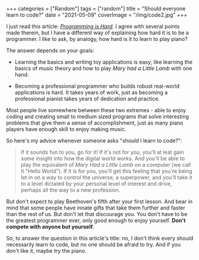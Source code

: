 +++
categories = ["Random"]
tags = ["random"]
title = "Should everyone learn to code?"
date = "2021-05-09"
coverImage = "/img/code2.jpg"
+++

I just read this article: [*Programming is Hard*](https://dorinlazar.ro/2021-02-programming-is-hard/). I agree with several points made therein, but I have a different way of explaining how hard it is to be a programmer. I like to ask, by analogy, how hard is it to learn to play piano?

<!--more-->

The answer depends on your goals:

* Learning the basics and writing toy applications is easy, like learning the basics of music theory and how to play *Mary had a Little Lamb* with one hand.

* Becoming a professional programmer who builds robust real-world applications is hard. It takes years of work, just as becoming a professional pianist takes years of dedication and practice.

Most people live somewhere between these two extremes - able to enjoy coding and creating small to medium sized programs that solve interesting problems that give them a sense of accomplishment, just as many piano players have enough skill to enjoy making music.

So here's my advice whenever someone asks "should I learn to code?":

> If it sounds fun to you, go for it! If it's not for you, you'll at leat gain some insight into how the digital world works. And you'll be able to play the equivalent of *Mary Had a Little Lamb* on a computer (we call it "Hello World"). If it is for you, you'll get this feeling that you're being let in on a way to control the universe, a superpower, and you'll take it to a level dictated by your personal level of interest and drive, perhaps all the way to a new profession.

But don't expect to play Beethoven's fifth after your first lesson. And bear in mind that some people have innate gifts that take them further and faster than the rest of us. But don't let that discourage you. You don't have to be the greatest programmer ever, only good enough to enjoy yourself. **Don't compete with anyone but yourself**.

So, to answer the question in this article's title: no, I don't think every should necessarily learn to code, but no one should be afraid to try. And if you don't like it, maybe try the piano.
